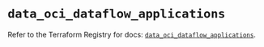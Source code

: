# `data_oci_dataflow_applications`

Refer to the Terraform Registry for docs: [`data_oci_dataflow_applications`](https://registry.terraform.io/providers/hashicorp/oci/7.19.0/docs/data-sources/dataflow_applications).
